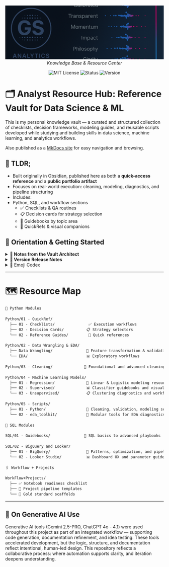 <p align="center">
  <img src="dark_logo_banner.png" width="1000"/>
  <br>
  <em> Knowledge Base & Resource Center</em>
</p>

<p align="center">
  <img alt="MIT License" src="https://img.shields.io/badge/license-MIT-blue">
  <img alt="Status" src="https://img.shields.io/badge/status-alpha-lightgrey">
  <img alt="Version" src="https://img.shields.io/badge/version-v0.1.0-blueviolet">
</p>

# 🗂️ Analyst Resource Hub: Reference Vault for Data Science & ML

This is my personal knowledge vault — a curated and structured collection of checklists, decision frameworks, modeling guides, and reusable scripts developed while studying and building skills in data science, machine learning, and analytics workflows.

Also published as a [MkDocs site](https://g-schumacher44.github.io/analyst_resource_hub/) for easy navigation and browsing.
 
## 🧩 TLDR;
- Built originally in Obsidian, published here as both a **quick-access reference** and a **public portfolio artifact**
- Focuses on real-world execution: cleaning, modeling, diagnostics, and pipeline structuring
- Includes:
- Python, SQL, and workflow sections
  - ✅ Checklists & QA routines
  - 📋 Decision cards for strategy selection
  - 📘 Guidebooks by topic area
  - 🧭 QuickRefs & visual companions

## 🧭 Orientation & Getting Started

<details>
<summary><strong>🧠 Notes from the Vault Architect</strong></summary>

This vault was designed to be modular, navigable, and deeply practical — a living resource that reflects how I think, work, and solve problems. It serves as a:
- Toolkit for day-to-day analysis
- Teaching aid for others and for myself
- Sandbox for workflows and automation ideas

</details>

<details>
<summary><strong>🫆 Version Release Notes</strong></summary>

**`v0.1.0` – Initial Public Release**

- Obsidian vault ported to GitHub
- Folder structure stabilized
- Markdown files cleaned and organized for public browsing

**`v0.2.0` – MkDocs site buildout**

- Adopted MkDocs + Material theme
- Added `docs/` site with section hubs: Python, SQL, Workflow & Projects
- Custom landing page with hero + action buttons (`docs/index.md`)
- Basic branding: logos, title, tagline, and skim-friendly emoji headers
- Navigation + metadata wired up (`mkdocs.yml`)
- Prepared for GitHub Pages deployment (local `mkdocs serve` ready)

**`v0.2.1` – Content structure refresh** *(current)*

- Tightened page hierarchy and filenames for clean URLs
- Added QuickRef, Guidebooks, and Scripts lanes under Python
- Consolidated BigQuery/Looker under SQL with patterns & dashboard guides
- Created Workflow hub for scaffolds, checklists, and delivery templates


**Upcoming Additions**

- Add reusable templates and starter kits
- Adding Screenshots and Visuals to Guidebooks and Visual Companions
- Expand Python and SQL script collections
- Incorporate references and workflows from related projects:
  - [`analyst_toolkit`](https://github.com/G-Schumacher44/analyst_toolkit)
  - [`model_evaluation_suite`](https://github.com/G-Schumacher44/model_evaluation_suite)

 
</details>

<details>
<summary>📌 Emoji Codex</summary>

To make the vault easier to skim and navigate, each document uses an emoji prefix to signal its purpose or category.

- 📊 Visual Companions & Evaluation Guides
- ✅ Execution Checklists
- 📋 Decision Strategy Cards
- 📘 Deep-Dive Guidebooks
- 🧭 Quick Reference Sheets

For a full legend, see the [📚 Vault Emoji Codex](emoji_codex.md).

</details>

___

# 🗺️ Resource Map

```txt
🐍 Python Modules

Python/01 - QuickRef/
  ├── 01 - Checklists/               ✅ Execution workflows
  ├── 02 - Decision Cards/          📋 Strategy selectors
  └── 02 - Reference Guides/         🧭 Quick references

Python/02 - Data Wrangling & EDA/
  ├── Data Wrangling/               📘 Feature transformation & validation
  └── EDA/                          📊 Exploratory workflows

Python/03 - Cleaning/              🧼 Foundational and advanced cleaning guides

Python/04 - Machine Learning Models/
  ├── 01 - Regression/              📘 Linear & Logistic modeling resources
  ├── 02 - Supervised/              📊 Classifier guidebooks and visuals
  └── 03 - Unsupervised/            📋 Clustering diagnostics and workflows

Python/05 - Scripts/
  ├── 01 - Python/                  🧪 Cleaning, validation, modeling scripts
  └── 02 - eda_toolkit/             🧰 Modular tools for EDA diagnostics

🚛 SQL Modules

SQL/01 - Guidebooks/               📘 SQL basics to advanced playbooks

SQL/02 - BigQuery and Looker/
  ├── 01 - BigQuery/                🧱 Patterns, optimization, and pipelines
  └── 02 - Looker Studio/           📊 Dashboard UX and parameter guides

🖇️ Workflow + Projects

WorkFlow+Projects/
  ├── ✅ Notebook readiness checklist
  ├── 📘 Project pipeline templates
  └── 🥇 Gold standard scaffolds
```
___

## 🤝 On Generative AI Use

Generative AI tools (Gemini 2.5-PRO, ChatGPT 4o - 4.1) were used throughout this project as part of an integrated workflow — supporting code generation, documentation refinement, and idea testing. These tools accelerated development, but the logic, structure, and documentation reflect intentional, human-led design. This repository reflects a collaborative process: where automation supports clarity, and iteration deepens understanding.
